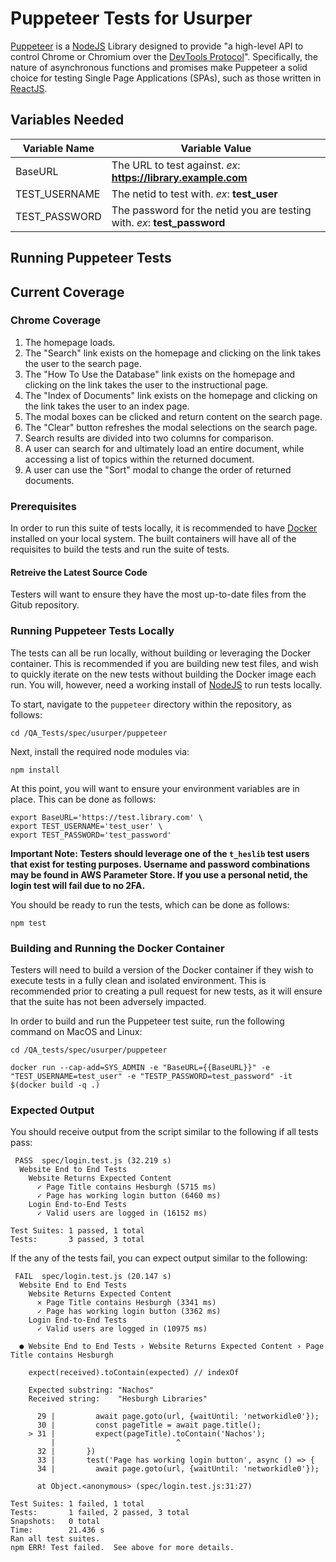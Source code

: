 # Puppeteer Tests for Usurper

[Puppeteer](https://pptr.dev/) is a [NodeJS](https://npmjs.org/package/puppeteer) Library designed to provide "a high-level API to control Chrome or Chromium over the [DevTools Protocol](https://chromedevtools.github.io/devtools-protocol/)".
Specifically, the nature of asynchronous functions and promises make Puppeteer a solid choice for testing Single Page Applications (SPAs), such as those written in [ReactJS](https://reactjs.org/).

## Variables Needed

Variable Name | Variable Value
------------- | ---------------
BaseURL | The URL to test against. *ex*: **https://library.example.com**
TEST_USERNAME | The netid to test with. *ex*: **test_user**
TEST_PASSWORD | The password for the netid you are testing with. *ex*: **test_password**

## Running Puppeteer Tests

## Current Coverage

### Chrome Coverage

1. The homepage loads.
1. The "Search" link exists on the homepage and clicking on the link takes the user to the search page.
1. The "How To Use the Database" link exists on the homepage and clicking on the link takes the user to the instructional page.
1. The "Index of Documents" link exists on the homepage and clicking on the link takes the user to an index page.
1. The modal boxes can be clicked and return content on the search page.
1. The "Clear" button refreshes the modal selections on the search page.
1. Search results are divided into two columns for comparison.
1. A user can search for and ultimately load an entire document, while accessing a list of topics within the returned document.
1. A user can use the "Sort" modal to change the order of returned documents. 

### Prerequisites

In order to run this suite of tests locally, it is recommended to have [Docker](https://www.docker.com) installed on your local system. The built containers will have all of the requisites to build the tests and run the suite of tests.

#### Retreive the Latest Source Code

Testers will want to ensure they have the most up-to-date files from the Gitub repository.

### Running Puppeteer Tests Locally

The tests can all be run locally, without building or leveraging the Docker container. This is recommended if you are building new test files, and wish to quickly iterate on the new tests without building the Docker image each run. You will, however, need a working install of [NodeJS](https://nodejs.org/) to run tests locally.

To start, navigate to the `puppeteer` directory within the repository, as follows:

```console
cd /QA_Tests/spec/usurper/puppeteer
```

Next, install the required node modules via:

```console
npm install
```

At this point, you will want to ensure your environment variables are in place. This can be done as follows:

```console
export BaseURL='https://test.library.com' \
export TEST_USERNAME='test_user' \
export TEST_PASSWORD='test_password'
```

**Important Note: Testers should leverage one of the `t_heslib` test users that exist for testing purposes. Username and password combinations may be found in AWS Parameter Store. If you use a personal netid, the login test will fail due to no 2FA.**

You should be ready to run the tests, which can be done as follows:

```console
npm test
```

### Building and Running the Docker Container

Testers will need to build a version of the Docker container if they wish to execute tests in a fully clean and isolated environment. This is recommended prior to creating a pull request for new tests, as it will ensure that the suite has not been adversely impacted.

In order to build and run the Puppeteer test suite, run the following command on MacOS and Linux:

```console
cd /QA_tests/spec/usurper/puppeteer

docker run --cap-add=SYS_ADMIN -e "BaseURL={{BaseURL}}" -e "TEST_USERNAME=test_user" -e "TESTP_PASSWORD=test_password" -it $(docker build -q .)
```

### Expected Output

You should receive output from the script similar to the following if all tests pass:

```console
 PASS  spec/login.test.js (32.219 s)
  Website End to End Tests
    Website Returns Expected Content
      ✓ Page Title contains Hesburgh (5715 ms)
      ✓ Page has working login button (6460 ms)
    Login End-to-End Tests
      ✓ Valid users are logged in (16152 ms)

Test Suites: 1 passed, 1 total
Tests:       3 passed, 3 total
```

If the any of the tests fail, you can expect output similar to the following:

```console
 FAIL  spec/login.test.js (20.147 s)
  Website End to End Tests
    Website Returns Expected Content
      ✕ Page Title contains Hesburgh (3341 ms)
      ✓ Page has working login button (3362 ms)
    Login End-to-End Tests
      ✓ Valid users are logged in (10975 ms)

  ● Website End to End Tests › Website Returns Expected Content › Page Title contains Hesburgh

    expect(received).toContain(expected) // indexOf

    Expected substring: "Nachos"
    Received string:    "Hesburgh Libraries"

      29 |         await page.goto(url, {waitUntil: 'networkidle0'});
      30 |         const pageTitle = await page.title();
    > 31 |         expect(pageTitle).toContain('Nachos');
         |                           ^
      32 |       })
      33 |       test('Page has working login button', async () => {
      34 |         await page.goto(url, {waitUntil: 'networkidle0'});

      at Object.<anonymous> (spec/login.test.js:31:27)

Test Suites: 1 failed, 1 total
Tests:       1 failed, 2 passed, 3 total
Snapshots:   0 total
Time:        21.436 s
Ran all test suites.
npm ERR! Test failed.  See above for more details.
```
